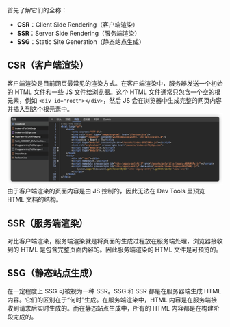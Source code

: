 首先了解它们的全称：

- **CSR**：Client Side Rendering（客户端渲染）
- **SSR**：Server Side Rendering（服务端渲染）
- **SSG**：Static Site Generation（静态站点生成）

## CSR（客户端渲染）

客户端渲染是目前网页最常见的渲染方式。在客户端渲染中，服务器发送一个初始的 HTML 文件和一些 JS 文件给浏览器。这个 HTML 文件通常只包含一个空的根元素，例如 `<div id="root"></div>`，然后 JS 会在浏览器中生成完整的网页内容并插入到这个根元素中。
![csr](./assets/csr.png)
由于客户端渲染的页面内容是由 JS 控制的，因此无法在 Dev Tools 里预览 HTML 文档的结构。

## SSR（服务端渲染）

对比客户端渲染，服务端渲染就是将页面的生成过程放在服务端处理，浏览器接收到的 HTML 是包含完整页面内容的。因此服务端渲染的 HTML 文件是可预览的。

## SSG（静态站点生成）

在一定程度上 SSG 可被视为一种 SSR。SSG 和 SSR 都是在服务器端生成 HTML 内容。它们的区别在于“何时”生成。在服务端渲染中，HTML 内容是在服务端接收到请求后实时生成的。而在静态站点生成中，所有的 HTML 内容都是在构建阶段完成的。